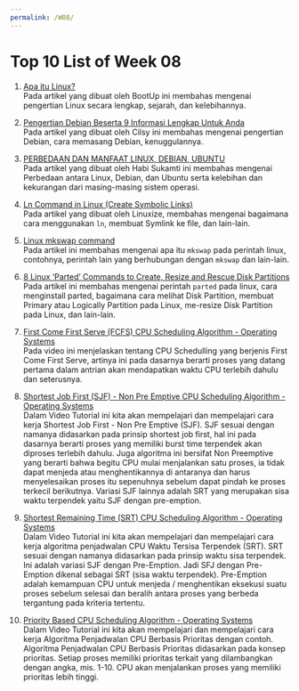 ```yaml
---
permalink: /W08/
---
```


# Top 10 List of Week 08

1. [Apa itu Linux?](https://bootup.ai/blog/linux-adalah/)<br>
Pada artikel yang dibuat oleh BootUp ini membahas mengenai pengertian Linux secara lengkap, sejarah, dan kelebihannya.

2. [Pengertian Debian Beserta 9 Informasi Lengkap Untuk Anda](https://blog.cilsy.id/2018/04/pengertian-debian.html)<br>
Pada artikel yang dibuat oleh Cilsy ini membahas mengenai pengertian Debian, cara memasang Debian, kenuggulannya.

3. [PERBEDAAN DAN MANFAAT LINUX, DEBIAN, UBUNTU](http://habisoekamti.blogspot.com/)<br>
Pada artikel yang dibuat oleh Habi Sukamti ini membahas mengenai Perbedaan antara Linux, Debian, dan Ubuntu serta kelebihan dan kekurangan dari masing-masing sistem operasi.

4. [Ln Command in Linux (Create Symbolic Links)](https://linuxize.com/post/how-to-create-symbolic-links-in-linux-using-the-ln-command/)<br>
Pada artikel yang dibuat oleh Linuxize, membahas mengenai bagaimana cara menggunakan `ln`, membuat Symlink ke file, dan lain-lain.

5. [Linux mkswap command](https://www.computerhope.com/unix/mkswap.htm)<br>
Pada artikel ini membahas mengenai apa itu `mkswap` pada perintah linux, contohnya, perintah lain yang berhubungan dengan `mkswap` dan lain-lain.

6. [8 Linux ‘Parted’ Commands to Create, Resize and Rescue Disk Partitions](https://www.tecmint.com/parted-command-to-create-resize-rescue-linux-disk-partitions/)<br>
Pada artikel ini membahas mengenai perintah `parted` pada linux, cara menginstall parted, bagaimana cara melihat Disk Partition, membuat Primary atau Logically Partition pada Linux, me-resize Disk Partition pada Linux, dan lain-lain.

7. [First Come First Serve (FCFS) CPU Scheduling Algorithm - Operating Systems](https://youtu.be/AiVKIdGheEU)<br>
Pada video ini menjelaskan tentang CPU Schedulling yang berjenis First Come First Serve, artinya ini pada dasarnya berarti proses yang datang pertama dalam antrian akan mendapatkan waktu CPU terlebih dahulu dan seterusnya.

8. [Shortest Job First (SJF) - Non Pre Emptive CPU Scheduling Algorithm - Operating Systems](https://youtu.be/jkA6FGCFpuo)<br>
Dalam Video Tutorial ini kita akan mempelajari dan mempelajari cara kerja Shortest Job First - Non Pre Emptive (SJF). SJF sesuai dengan namanya didasarkan pada prinsip shortest job first, hal ini pada dasarnya berarti proses yang memiliki burst time terpendek akan diproses terlebih dahulu. Juga algoritma ini bersifat Non Preemptive yang berarti bahwa begitu CPU mulai menjalankan satu proses, ia tidak dapat menjeda atau menghentikannya di antaranya dan harus menyelesaikan proses itu sepenuhnya sebelum dapat pindah ke proses terkecil berikutnya. Variasi SJF lainnya adalah SRT yang merupakan sisa waktu terpendek yaitu SJF dengan pre-emption.

9. [Shortest Remaining Time (SRT) CPU Scheduling Algorithm - Operating Systems](https://youtu.be/Nr4nANJjddg)<br>
Dalam Video Tutorial ini kita akan mempelajari dan mempelajari cara kerja algoritma penjadwalan CPU Waktu Tersisa Terpendek (SRT). SRT sesuai dengan namanya didasarkan pada prinsip waktu sisa terpendek. Ini adalah variasi SJF dengan Pre-Emption. Jadi SFJ dengan Pre-Emption dikenal sebagai SRT (sisa waktu terpendek). Pre-Emption adalah kemampuan CPU untuk menjeda / menghentikan eksekusi suatu proses sebelum selesai dan beralih antara proses yang berbeda tergantung pada kriteria tertentu.

10. [Priority Based CPU Scheduling Algorithm - Operating Systems](https://youtu.be/gQMMVzVsYEs)<br>
Dalam Video Tutorial ini kita akan mempelajari dan mempelajari cara kerja Algoritma Penjadwalan CPU Berbasis Prioritas dengan contoh. Algoritma Penjadwalan CPU Berbasis Prioritas didasarkan pada konsep prioritas. Setiap proses memiliki prioritas terkait yang dilambangkan dengan angka, mis. 1-10. CPU akan menjalankan proses yang memiliki prioritas lebih tinggi.
